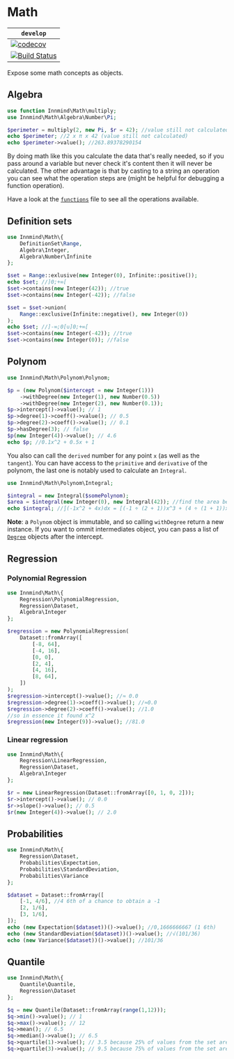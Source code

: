 # Math

| `develop` |
|-----------|
| [![codecov](https://codecov.io/gh/Innmind/Math/branch/develop/graph/badge.svg)](https://codecov.io/gh/Innmind/Math) |
| [![Build Status](https://github.com/Innmind/Math/workflows/CI/badge.svg)](https://github.com/Innmind/Math/actions?query=workflow%3ACI) |

Expose some math concepts as objects.

## Algebra

```php
use function Innmind\Math\multiply;
use Innmind\Math\Algebra\Number\Pi;

$perimeter = multiply(2, new Pi, $r = 42); //value still not calculated
echo $perimeter; //2 x π x 42 (value still not calculated)
echo $perimeter->value(); //263.89378290154
```

By doing math like this you calculate the data that's really needed, so if you pass around a variable but never check it's content then it will never be calculated. The other advantage is that by casting to a string an operation you can see what the operation steps are (might be helpful for debugging a function operation).

Have a look at the [`functions`](src/functions.php) file to see all the operations available.

## Definition sets

```php
use Innmind\Math\{
    DefinitionSet\Range,
    Algebra\Integer,
    Algebra\Number\Infinite
};

$set = Range::exlusive(new Integer(0), Infinite::positive());
echo $set; //]0;+∞[
$set->contains(new Integer(42)); //true
$set->contains(new Integer(-42)); //false

$set = $set->union(
    Range::exclusive(Infinite::negative(), new Integer(0))
);
echo $set; //]-∞;0[∪]0;+∞[
$set->contains(new Integer(-42)); //true
$set->contains(new Integer(0)); //false
```

## Polynom

```php
use Innmind\Math\Polynom\Polynom;

$p = (new Polynom($intercept = new Integer(1)))
    ->withDegree(new Integer(1), new Number(0.5))
    ->withDegree(new Integer(2), new Number(0.1));
$p->intercept()->value(); // 1
$p->degree(1)->coeff()->value(); // 0.5
$p->degree(2)->coeff()->value(); // 0.1
$p->hasDegree(3); // false
$p(new Integer(4))->value(); // 4.6
echo $p; //0.1x^2 + 0.5x + 1
```

You also can call the `derived` number for any point `x` (as well as the `tangent`). You can have access to the `primitive` and `derivative` of the polynom, the last one is notably used to calculate an `Integral`.

```php
use Innmind\Math\Polynom\Integral;

$integral = new Integral($somePolynom);
$area = $integral(new Integer(0), new Integral(42)); //find the area beneath the curve between point 0 and 42
echo $integral; //∫(-1x^2 + 4x)dx = [(-1 ÷ (2 + 1))x^3 + (4 ÷ (1 + 1))x^2] (if the polynom is -1x^2 + 4x)
```

**Note**: a `Polynom` object is immutable, and so calling `withDegree` return a new instance. If you want to ommit intermediates object, you can pass a list of [`Degree`](src/Polynom/Degree.php) objects after the intercept.

## Regression

### Polynomial Regression

```php
use Innmind\Math\{
    Regression\PolynomialRegression,
    Regression\Dataset,
    Algebra\Integer
};

$regression = new PolynomialRegression(
    Dataset::fromArray([
        [-8, 64],
        [-4, 16],
        [0, 0],
        [2, 4],
        [4, 16],
        [8, 64],
    ])
);
$regression->intercept()->value(); //≈ 0.0
$regression->degree(1)->coeff()->value(); //≈0.0
$regression->degree(2)->coeff()->value(); //1.0
//so in essence it found x^2
$regression(new Integer(9))->value(); //81.0
```

### Linear regression

```php
use Innmind\Math\{
    Regression\LinearRegression,
    Regression\Dataset,
    Algebra\Integer
};

$r = new LinearRegression(Dataset::fromArray([0, 1, 0, 2]));
$r->intercept()->value(); // 0.0
$r->slope()->value(); // 0.5
$r(new Integer(4))->value(); // 2.0
```

## Probabilities

```php
use Innmind\Math\{
    Regression\Dataset,
    Probabilities\Expectation,
    Probabilities\StandardDeviation,
    Probabilities\Variance
};

$dataset = Dataset::fromArray([
    [-1, 4/6], //4 6th of a chance to obtain a -1
    [2, 1/6],
    [3, 1/6],
]);
echo (new Expectation($dataset))()->value(); //0,1666666667 (1 6th)
echo (new StandardDeviation($dataset))()->value(); //√(101/36)
echo (new Variance($dataset))()->value(); //101/36
```

## Quantile

```php
use Innmind\Math\{
    Quantile\Quantile,
    Regression\Dataset
};

$q = new Quantile(Dataset::fromArray(range(1,12)));
$q->min()->value(); // 1
$q->max()->value(); // 12
$q->mean(); // 6.5
$q->median()->value(); // 6.5
$q->quartile(1)->value(); // 3.5 because 25% of values from the set are lower than 3.5
$q->quartile(3)->value(); // 9.5 because 75% of values from the set are lower than 9.5
```
